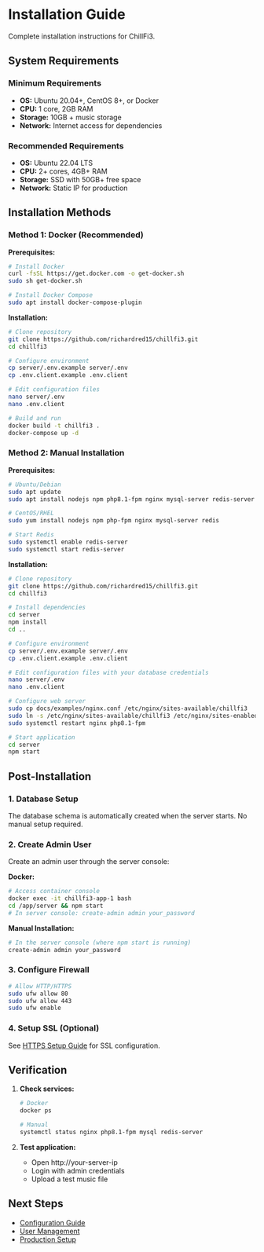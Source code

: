 # Installation Guide

Complete installation instructions for ChillFi3.

## System Requirements

### Minimum Requirements
- **OS:** Ubuntu 20.04+, CentOS 8+, or Docker
- **CPU:** 1 core, 2GB RAM
- **Storage:** 10GB + music storage
- **Network:** Internet access for dependencies

### Recommended Requirements
- **OS:** Ubuntu 22.04 LTS
- **CPU:** 2+ cores, 4GB+ RAM
- **Storage:** SSD with 50GB+ free space
- **Network:** Static IP for production

## Installation Methods

### Method 1: Docker (Recommended)

**Prerequisites:**
```bash
# Install Docker
curl -fsSL https://get.docker.com -o get-docker.sh
sudo sh get-docker.sh

# Install Docker Compose
sudo apt install docker-compose-plugin
```

**Installation:**
```bash
# Clone repository
git clone https://github.com/richardred15/chillfi3.git
cd chillfi3

# Configure environment
cp server/.env.example server/.env
cp .env.client.example .env.client

# Edit configuration files
nano server/.env
nano .env.client

# Build and run
docker build -t chillfi3 .
docker-compose up -d
```

### Method 2: Manual Installation

**Prerequisites:**
```bash
# Ubuntu/Debian
sudo apt update
sudo apt install nodejs npm php8.1-fpm nginx mysql-server redis-server

# CentOS/RHEL
sudo yum install nodejs npm php-fpm nginx mysql-server redis

# Start Redis
sudo systemctl enable redis-server
sudo systemctl start redis-server
```

**Installation:**
```bash
# Clone repository
git clone https://github.com/richardred15/chillfi3.git
cd chillfi3

# Install dependencies
cd server
npm install
cd ..

# Configure environment
cp server/.env.example server/.env
cp .env.client.example .env.client

# Edit configuration files with your database credentials
nano server/.env
nano .env.client

# Configure web server
sudo cp docs/examples/nginx.conf /etc/nginx/sites-available/chillfi3
sudo ln -s /etc/nginx/sites-available/chillfi3 /etc/nginx/sites-enabled/
sudo systemctl restart nginx php8.1-fpm

# Start application
cd server
npm start
```



## Post-Installation

### 1. Database Setup
The database schema is automatically created when the server starts. No manual setup required.

### 2. Create Admin User
Create an admin user through the server console:

**Docker:**
```bash
# Access container console
docker exec -it chillfi3-app-1 bash
cd /app/server && npm start
# In server console: create-admin admin your_password
```

**Manual Installation:**
```bash
# In the server console (where npm start is running)
create-admin admin your_password
```

### 3. Configure Firewall
```bash
# Allow HTTP/HTTPS
sudo ufw allow 80
sudo ufw allow 443
sudo ufw enable
```

### 4. Setup SSL (Optional)
See [HTTPS Setup Guide](https.md) for SSL configuration.

## Verification

1. **Check services:**
   ```bash
   # Docker
   docker ps
   
   # Manual
   systemctl status nginx php8.1-fpm mysql redis-server
   ```

2. **Test application:**
   - Open http://your-server-ip
   - Login with admin credentials
   - Upload a test music file

## Next Steps

- [Configuration Guide](configuration.md)
- [User Management](user-management.md)
- [Production Setup](production.md)